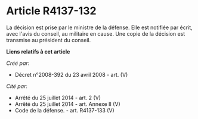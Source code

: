 # Article R4137-132

La décision est prise par le ministre de la défense. Elle est notifiée par écrit, avec l'avis du conseil, au militaire en
cause. Une copie de la décision est transmise au président du conseil.

**Liens relatifs à cet article**

_Créé par_:

  - Décret n°2008-392 du 23 avril 2008 - art. (V)

_Cité par_:

  - Arrêté du 25 juillet 2014 - art. 2 (V)
  - Arrêté du 25 juillet 2014 - art. Annexe II (V)
  - Code de la défense. - art. R4137-133 (V)
